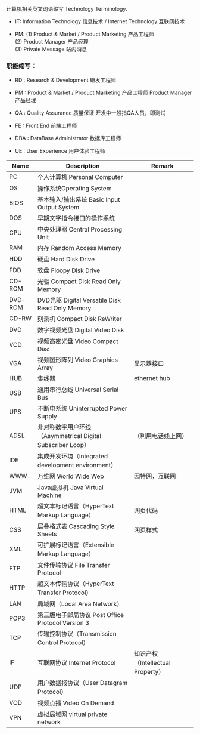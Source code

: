 计算机相关英文词语缩写 
Technology Terminology.

- IT: Information Technology 信息技术 / Internet Technology 互联网技术

- PM: 
(1) Product & Market / Product Marketing	产品工程师   
(2) Product Manager 产品经理  
(3) Private Message 站内消息  

### 职能缩写：

- RD : Research & Development	研发工程师  
- PM : Product & Market / Product Marketing	产品工程师 Product Manager 产品经理  

- QA : Quality Assurance	质量保证 开发中一般指QA人员，即测试  
- FE : Front End	前端工程师  
- DBA : DataBase Administrator	数据库工程师  
- UE : User Experience	用户体验工程师  

| Name      | Description | Remark  |
| ----------- | ----------- |----------- |
| PC  | 个人计算机 Personal Computer| 
| OS | 操作系统Operating System| 
| BIOS | 基本输入/输出系统 Basic Input Output System | 
| DOS | 早期文字指令接口的操作系统| 
| CPU | 中央处理器 Central Processing Unit| 
| RAM | 内存 Random Access Memory | 
| HDD | 硬盘 Hard Disk Drive| 
| FDD | 软盘 Floopy Disk Drive| 
| CD-ROM | 光驱 Compact Disk Read Only Memory | 
| DVD-ROM | DVD光驱 Digital Versatile Disk Read Only Memory | 
| CD-RW | 刻录机 Compact Disk ReWriter| 
| DVD | 数字视频光盘 Digital Video Disk  | 
| VCD | 视频高密光盘 Video Compact Disc | 
| VGA | 视频图形阵列 Video Graphics Array  | 显示器接口|
| HUB | 集线器| ethernet hub |
| USB | 通用串行总线 Universal Serial Bus | 
| UPS | 不断电系统 Uninterrupted Power Supply | 
| ADSL | 非对称数字用户环线（Asymmetrical Digital Subscriber Loop） | （利用电话线上网）|
| IDE | 集成开发环境（integrated development environment）| 
| WWW | 万维网 World Wide Web |   因特网，互联网 |
| JVM | Java虚拟机 Java Virtual Machine | 
| HTML| 超文本标记语言（HyperText Markup Language）| 网页代码 |
| CSS | 层叠格式表 Cascading Style Sheets |  网页样式 |
| XML | 可扩展标记语言（Extensible Markup Language）| 
| FTP | 文件传输协议 File Transfer Protocol | 
| HTTP | 超文本传输协议（HyperText Transfer Protocol）| 
| LAN | 局域网（Local Area Network）| 
| POP3 | 第三版电子邮局协议 Post Office Protocol Version 3 |  
| TCP| 传输控制协议（Transmission Control Protocol）| 
| IP | 互联网协议 Internet Protocol |  知识产权（Intellectual Property） |
| UDP |  用户数据报协议（User Datagram Protocol）| 
| VOD | 视频点播 Video On Demand | 
| VPN | 虚拟局域网 virtual private network | 

